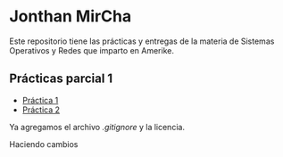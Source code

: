 # Jonthan MirCha

Este repositorio tiene las prácticas y entregas de la materia de Sistemas Operativos y Redes que imparto en Amerike.

## Prácticas parcial 1

- [Práctica 1](./practica-1.md)
- [Práctica 2](./practica-2.md)

Ya agregamos el archivo _.gitignore_ y la licencia.

Haciendo cambios
